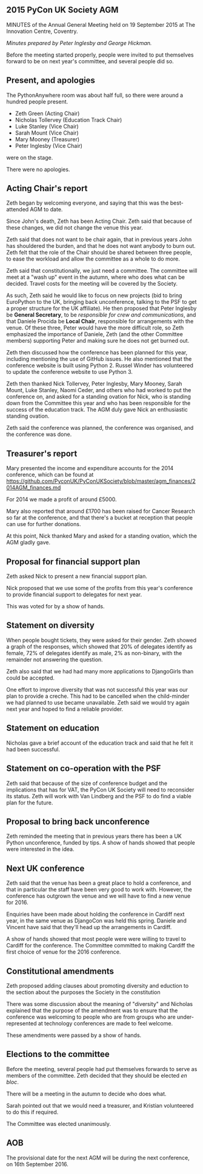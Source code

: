 ## 2015 PyCon UK Society AGM

MINUTES of the Annual General Meeting held on 19 September 2015 at The Innovation Centre, Coventry.

*Minutes prepared by Peter Inglesby and George Hickman.*

Before the meeting started properly, people were invited to put themselves forward to be on next year's committee, and several people did so.

## Present, and apologies

The PythonAnywhere room was about half full, so there were around a hundred people present.

 * Zeth Green (Acting Chair)
 * Nicholas Tollervey (Education Track Chair)
 * Luke Stanley (Vice Chair)
 * Sarah Mount (Vice Chair)
 * Mary Mooney (Treasurer)
 * Peter Inglesby (Vice Chair)

were on the stage.

There were no apologies.

## Acting Chair's report

Zeth began by welcoming everyone, and saying that this was the best-attended AGM to date.

Since John's death, Zeth has been Acting Chair.
Zeth said that because of these changes, we did not change the venue this year.

Zeth said that does not want to be chair again, that in previous years John has shouldered the burden, and that he does not want anybody to burn out.
Zeth felt that the role of the Chair should be shared between three people, to ease the workload and allow the committee as a whole to do more.

Zeth said that constitutionally, we just need a committee.
The committee will meet at a "wash up" event in the autumn, where who does what can be decided.
Travel costs for the meeting will be covered by the Society.

As such, Zeth said he would like to focus on new projects (bid to bring EuroPython to the UK, bringing back unconference, talking to the PSF to get a proper structure for the UK affiliate).
He then proposed that Peter Inglesby be **General Secretary**, to be *responsible for crew and communications*, and that Daniele Procida be **Local Chair**, responsible for arrangements with the venue.
Of these three, Peter would have the more difficult role, so Zeth emphasized the importance of Daniele, Zeth (and the other Committee members) supporting Peter and making sure he does not get burned out.

Zeth then discussed how the conference has been planned for this year, including mentioning the use of GitHub issues.
He also mentioned that the conference website is built using Python 2.
Russel Winder has volunteered to update the conference website to use Python 3.

Zeth then thanked Nick Tollervey, Peter Inglesby, Mary Mooney, Sarah Mount, Luke Stanley, Naomi Ceder, and others who had worked to put the conference on, and asked for a standing ovation for Nick, who is standing down from the Committee this year and who has been responsible for the success of the education track.
The AGM duly gave Nick an enthusiastic standing ovation.

Zeth said the conference was planned, the conference was organised, and the conference was done.

## Treasurer's report

Mary presented the income and expenditure accounts for the 2014 conference, which can be found at https://github.com/PyconUK/PyConUKSociety/blob/master/agm_finances/2014AGM_finances.md

For 2014 we made a profit of around £5000.

Mary also reported that around £1700 has been raised for Cancer Research so far at the conference, and that there's a bucket at reception that people can use for further donations.

At this point, Nick thanked Mary and asked for a standing ovation, which the AGM gladly gave.

## Proposal for financial support plan

Zeth asked Nick to present a new financial support plan.

Nick proposed that we use some of the profits from this year's conference to provide financial support to delegates for next year.

This was voted for by a show of hands.

## Statement on diversity

When people bought tickets, they were asked for their gender.
Zeth showed a graph of the responses, which showed that 20% of delegates identify as female, 72% of delegates identify as male, 2% as non-binary, with the remainder not answering the question.

Zeth also said that we had had many more applications to DjangoGirls than could be accepted.

One effort to improve diversity that was not successful this year was our plan to provide a creche.
This had to be cancelled when the child-minder we had planned to use became unavailable.
Zeth said we would try again next year and hoped to find a reliable provider.

## Statement on education

Nicholas gave a brief account of the education track and said that he felt it had been successful.

## Statement on co-operation with the PSF

Zeth said that because of the size of conference budget and the implications that has for VAT, the PyCon UK Society will need to reconsider its status.
Zeth will work with Van Lindberg and the PSF to do find a viable plan for the future.

## Proposal to bring back unconference

Zeth reminded the meeting that in previous years there has been a UK Python unconference, funded by tips.
A show of hands showed that people were interested in the idea.

## Next UK conference

Zeth said that the venue has been a great place to hold a conference, and that in particular the staff have been very good to work with.
However, the conference has outgrown the venue and we will have to find a new venue for 2016.

Enquiries have been made about holding the conference in Cardiff next year, in the same venue as DjangoCon was held this spring.
Daniele and Vincent have said that they'll head up the arrangements in Cardiff.

A show of hands showed that most people were were willing to travel to Cardiff for the conference.
The Committee committed to making Cardiff the first choice of venue for the 2016 conference.

## Constitutional amendments

Zeth proposed adding clauses about promoting diversity and eduction to the section about the purposes the Society in the constitution

There was some discussion about the meaning of "diversity" and Nicholas explained that the purpose of the amendment was to ensure that the conference was welcoming to people who are from groups who are under-represented at technology conferences are made to feel welcome.

These amendments were passed by a show of hands.

## Elections to the committee

Before the meeting, several people had put themselves forwards to serve as members of the committee.
Zeth decided that they should be elected *en bloc*.

There will be a meeting in the autumn to decide who does what.

Sarah pointed out that we would need a treasurer, and Kristian volunteered to do this if required.

The Committee was elected unanimously.

## AOB

The provisional date for the next AGM will be during the next conference, on 16th September 2016.
